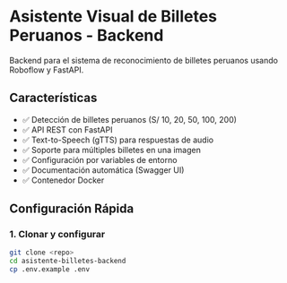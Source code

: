 # Asistente Visual de Billetes Peruanos - Backend

Backend para el sistema de reconocimiento de billetes peruanos usando Roboflow y FastAPI.

## Características

- ✅ Detección de billetes peruanos (S/ 10, 20, 50, 100, 200)
- ✅ API REST con FastAPI
- ✅ Text-to-Speech (gTTS) para respuestas de audio
- ✅ Soporte para múltiples billetes en una imagen
- ✅ Configuración por variables de entorno
- ✅ Documentación automática (Swagger UI)
- ✅ Contenedor Docker

## Configuración Rápida

### 1. Clonar y configurar

```bash
git clone <repo>
cd asistente-billetes-backend
cp .env.example .env